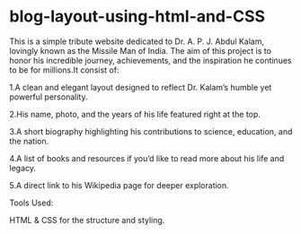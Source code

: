 # blog-layout-using-html-and-CSS


This is a simple  tribute website dedicated to Dr. A. P. J. Abdul Kalam, lovingly known as the Missile Man of India. The aim of this project is to honor his incredible journey, achievements, and the inspiration he continues to be for millions.It consist of:

1.A clean and elegant layout designed to reflect Dr. Kalam’s humble yet powerful personality.

2.His name, photo, and the years of his life featured right at the top.

3.A short biography highlighting his contributions to science, education, and the nation.

4.A list of books and resources if you’d like to read more about his life and legacy.

5.A direct link to his Wikipedia page for deeper exploration.

Tools Used:

HTML & CSS for the structure and styling.




